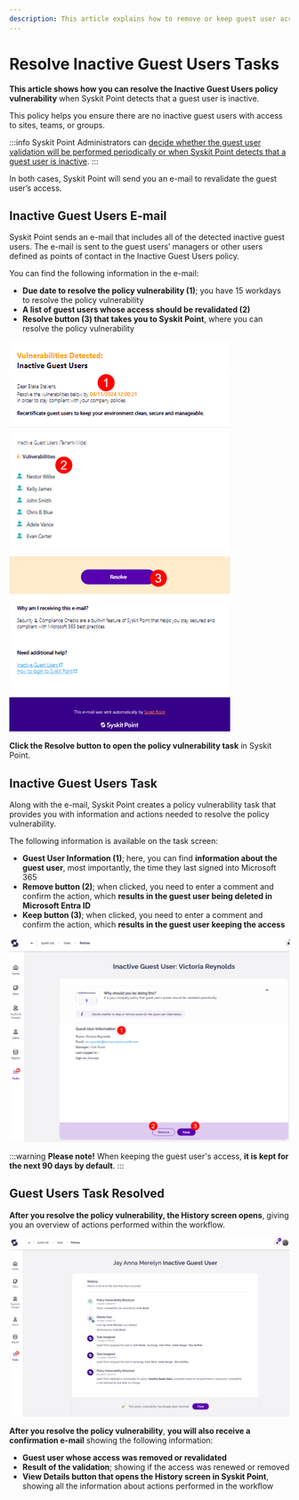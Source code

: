 ```yaml
---
description: This article explains how to remove or keep guest user access in Syskit Point.
---
```


# Resolve Inactive Guest Users Tasks

**This article shows how you can resolve the Inactive Guest Users policy vulnerability** when Syskit Point detects that a guest user is inactive. 

This policy helps you ensure there are no inactive guest users with access to sites, teams, or groups. 

:::info
Syskit Point Administrators can [decide whether the guest user validation will be performed periodically or when Syskit Point detects that a guest user is inactive](../../governance-and-automation/automated-workflows/inactive-guest-users-admin.md). 
:::

In both cases, Syskit Point will send you an e-mail to revalidate the guest user’s access.

## Inactive Guest Users E-mail

Syskit Point sends an e-mail that includes all of the detected inactive guest users. The e-mail is sent to the guest users’ managers or other users defined as points of contact in the Inactive Guest Users policy. 

You can find the following information in the e-mail:

* **Due date to resolve the policy vulnerability (1)**; you have 15 workdays to resolve the policy vulnerability
* **A list of guest users whose access should be revalidated (2)**
* **Resolve button (3) that takes you to Syskit Point**, where you can resolve the policy vulnerability

![Inactive Guest Users E-mail](../../../static/img/guest-users-expiration-renewal-email.png)

**Click the Resolve button to open the policy vulnerability task** in Syskit Point.

## Inactive Guest Users Task

Along with the e-mail, Syskit Point creates a policy vulnerability task that provides you with information and actions needed to resolve the policy vulnerability. 

The following information is available on the task screen:

* **Guest User Information (1)**; here, you can find **information about the guest user**, most importantly, the time they last signed into Microsoft 365
* **Remove button (2)**; when clicked, you need to enter a comment and confirm the action, which **results in the guest user being deleted in Microsoft Entra ID**
* **Keep button (3)**; when clicked, you need to enter a comment and confirm the action, which **results in the guest user keeping the access**

![Inactive Guest User Task](../../../static/img/guest-users-expiration-policy-violation-task.png)

:::warning
**Please note!**
When keeping the guest user's access, **it is kept for the next 90 days by default**.
:::

## Guest Users Task Resolved

**After you resolve the policy vulnerability, the History screen opens**, giving you an overview of actions performed within the workflow.

![Policy Vulnerability History Screen](../../../static/img/guest-users-expiration-history.png)

**After you resolve the policy vulnerability**, **you will also receive a confirmation e-mail** showing the following information:
* **Guest user whose access was removed or revalidated**
* **Result of the validation**; showing if the access was renewed or removed
* **View Details button that opens the History screen in Syskit Point**, showing all the information about actions performed in the workflow
